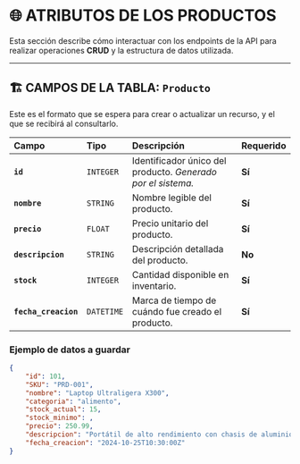 # 🌐 ATRIBUTOS DE LOS PRODUCTOS

Esta sección describe cómo interactuar con los endpoints de la API para realizar operaciones **CRUD** y la estructura de datos utilizada.

---

## 🏗️ CAMPOS DE LA TABLA: `Producto`

Este es el formato que se espera para crear o actualizar un recurso, y el que se recibirá al consultarlo.

| Campo | Tipo | Descripción | Requerido |
| :--- | :--- | :--- | :--- |
| **`id`** | `INTEGER` | Identificador único del producto. *Generado por el sistema.* | **Sí** |
| **`nombre`** | `STRING` | Nombre legible del producto. | **Sí** |
| **`precio`** | `FLOAT` | Precio unitario del producto. | **Sí** |
| **`descripcion`** | `STRING` | Descripción detallada del producto. | **No** |
| **`stock`** | `INTEGER` | Cantidad disponible en inventario. | **Sí** |
| **`fecha_creacion`** | `DATETIME` | Marca de tiempo de cuándo fue creado el producto. | **Sí** |

### Ejemplo de datos a guardar

```json
{
    "id": 101,
    "SKU": "PRD-001",
    "nombre": "Laptop Ultraligera X300",
    "categoria": "alimento",
    "stock_actual": 15,
    "stock_minimo": ,
    "precio": 250.99,
    "descripcion": "Portátil de alto rendimiento con chasis de aluminio.",
    "fecha_creacion": "2024-10-25T10:30:00Z"
}